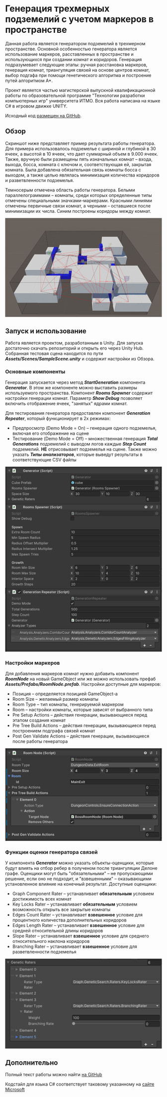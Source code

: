 # Генерация трехмерных подземелий с учетом маркеров в пространстве
Данная работа является генератором подземелий в трехмерном пространстве. Основной особенностью генератора является использование маркеров, расставленных в пространстве и использующихся при создании комнат и коридоров. Генерация подразумевает следующие этапы: ручная расстановка маркеров, генерация комнат, триангуляция связей на основе центров комнат, выбор подгафа при помощи генетического алгоритма и построение путей алгоритмом А*.

Проект является частью магистерской выпускной квалификационной работы по образовательной программе "Технологии разработки компьютерных игр" университета ИТМО. Вся работа написана на языке C# в игровом движке UNITY.

Исходный код [размещен на GitHub](https://github.com/YahimaB/MarkerDungeonGeneration).

## Обзор
Скриншот ниже представляет пример результата работы генератора. Для примера использовалось подземелье с шириной и глубиной в 30 ячеек, а высотой в 10 ячеек, что дает суммарный объем в 9.000 ячеек. Также, вручную были размещены пять изначальных комнат – входа, выхода, босса, комната с ключом и, соответствующая ей, закрытая комната. Была добавлена обязательная связь комнаты босса с выходом, а также целью являлась минимизация количества коридоров и разветвленности подземелья.

Темносерым отмечена область работы генератора. Белыми параллелограммами – комнаты, среди которых определенные типы отмечены специальными значками-маркерами. Красными линиями отмечены первичные связи комнат, а черными – оставшиеся после минимизации их числа. Синим построены коридоры между комнат.

![Generation result screenshot](Docs/Preview.png)

## Запуск и использование
Работа является проектом, разработанным в Unity. Для запуска достаточно скачать репозиторий и открыть его через Unity Hub. Собранная тестовая сцена находится по пути **_Assets/Scenes/SampleScene.unity_** и содержит настройки из Обзора.

### Основные компоненты
Генерация запускается через метод **_StartGeneration_** компонента **_Generator_**. В этом же компоненте можно выставить размеры используемого пространства. Компонент **_Rooms Spawner_** содержит настройки генерации комнат. Параметр **_Show Debug_** позволяет включить отображение ячеек, "занятых" ядрами комнат.

Для тестирования генератора предоставлен компонент **_Generation Repeater_**, который функционирует в 2х режимах:
- Предпросмотр (Demo Mode = On)  – генерация одного подземелья, включая его отображение на сцене
- Тестирование (Demo Mode = Off) – множественная генерация **_Total Generations_** подземелий с выводом логов каждые **_Step Count_** подземелий. **НЕ** отрисовывает подземелья на сцене. Также можно указать **_Типы анализаторов_**, которые выведут результаты в соответствующие CSV файлы

![Main Components](Docs/MainComponents.png)

### Настройки маркеров

Для добавления маркеров комнат нужно добавить компонент **_RoomNode_** на новый GameObject или же можно использовать префаб **_Assets/Prefabs/RoomNode.prefab_**. Настройки доступные для маркеров:
- Позиция – определяется позицией GameObject-a
- Room Size – желаемый размер комнаты
- Room Type – тип комнаты, генерируемой маркером
- Room – настройки комнаты, которые зависят от выбранного типа
- Pre Setup Actions – действия генерации, вызывающиеся перед этапом создания комнат
- Pre Tree Build Actions – действия генерации, вызывающиеся перед построением подграфа связей комнат
- Post Gen Validate Actions – действия генерации, вызывающиеся после работы генератора

![Marker Component](Docs/MarkerComponent.png)

### Функции оценки генератора связей

У компонента **_Generator_** можно указать объекты-оценщики, которые будут влиять на отбор ребер в полученом после триангуляции Делоне графе. Оценщики могут быть "обязательными" – не пропускающими решение, если оно не подходит, и "взвешенными" – оказывающими установленное влияние на конечный результат. Доступные оценщики:
- Graph Component Rater – устанавливает **обязательным** условием достижимость всех комнат
- Key Locks Rater – устанавливает **обязательным** условием возможность открыть все закрытые комнаты
- Edges Count Rater – устанавливает **взвешенное** условие для процентного количества дополнительных коридоров
- Edges Length Rater – устанавливает **взвешенное** условие для средней относительной длины коридоров
- Slope Rater – устанавливает **взвешенное**  условие для среднего относительного наклона коридоров
- Branching Rater – устанавливает **взвешенное** условие для разветвленности подземелья

![Genetic Raters](Docs/GeneticRaters.png)

## Дополнительно

Полный текст работы можно найти [на GitHub](Docs/MarkerDungeonGeneration.pdf)

Кодстайл для языка С# соответствует таковому указанному на [сайте Microsoft](https://learn.microsoft.com/en-us/dotnet/csharp/fundamentals/coding-style/identifier-names)


